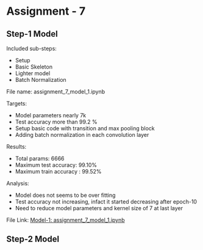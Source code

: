 # Assignment - 7

## Step-1 Model

Included sub-steps:
- Setup
- Basic Skeleton
- Lighter model
- Batch Normalization

File name: assignment_7_model_1.ipynb

Targets:
- Model parameters nearly 7k
- Test accuracy more than 99.2 %
- Setup basic code with transition and max pooling block
- Adding batch normalization in each convolution layer

Results:
- Total params: 6666
- Maximum test accuracy: 99.10%
- Maximum train accuracy : 99.52%

Analysis:
- Model does not seems to be over fitting
- Test accuracy not increasing, infact it started decreasing after epoch-10
- Need to reduce model parameters and kernel size of 7 at last layer

File Link: [Model-1: assignment_7_model_1.ipynb](https://github.com/prithsha/erav2/blob/main/session-7/assignment/assignment_7_model_1.ipynb)  
 
## Step-2 Model
